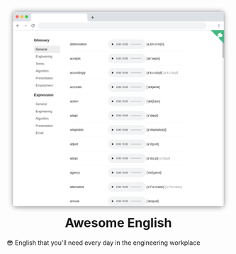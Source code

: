 <h1 align="center">
  <br>
  <a href="https://awesome-english.vercel.app/"><img src="https://raw.githubusercontent.com/jeremy-ww/awesome-english/main/public/preview.png" alt="Awesome English"></a>
  <br>
  Awesome English
  <br>
</h1>

😎 English that you'll need every day in the engineering workplace